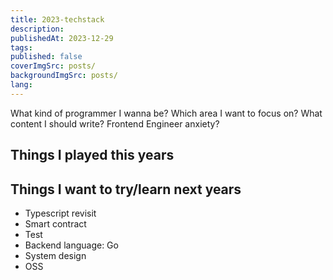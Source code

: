 ```yaml
---
title: 2023-techstack
description: 
publishedAt: 2023-12-29
tags: 
published: false
coverImgSrc: posts/
backgroundImgSrc: posts/
lang:
---
```

What kind of programmer I wanna be?
Which area I want to focus on?
What content I should write?
Frontend Engineer anxiety?

## Things I played this years

## Things I want to try/learn next years

- Typescript revisit
- Smart contract
- Test
- Backend language: Go
- System design
- OSS

